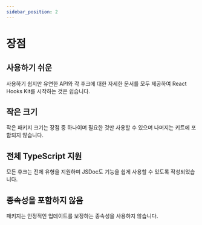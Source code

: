 ```yaml
---
sidebar_position: 2
---
```


# 장점

## 사용하기 쉬운

사용하기 쉽지만 유연한 API와 각 후크에 대한 자세한 문서를 모두 제공하여 React Hooks Kit를 시작하는 것은 쉽습니다.

## 작은 크기

작은 패키지 크기는 장점 중 하나이며 필요한 것만 사용할 수 있으며 나머지는 키트에 포함되지 않습니다.

## 전체 TypeScript 지원

모든 후크는 전체 유형을 지원하며 JSDoc도 기능을 쉽게 사용할 수 있도록 작성되었습니다.

## 종속성을 포함하지 않음

패키지는 안정적인 업데이트를 보장하는 종속성을 사용하지 않습니다.
